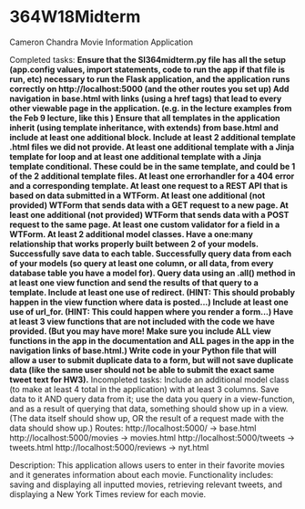 # 364W18Midterm
Cameron Chandra 
Movie Information Application

Completed tasks:
**Ensure that the SI364midterm.py file has all the setup (app.config values, import statements, code to run the app if that file is run, etc) necessary to run the Flask application, and the application runs correctly on http://localhost:5000 (and the other routes you set up)
 Add navigation in base.html with links (using a href tags) that lead to every other viewable page in the application. (e.g. in the lecture examples from the Feb 9 lecture, like this )
 Ensure that all templates in the application inherit (using template inheritance, with extends) from base.html and include at least one additional block.
 Include at least 2 additional template .html files we did not provide.
 At least one additional template with a Jinja template for loop and at least one additional template with a Jinja template conditional.
These could be in the same template, and could be 1 of the 2 additional template files.
 At least one errorhandler for a 404 error and a corresponding template.
 At least one request to a REST API that is based on data submitted in a WTForm.
 At least one additional (not provided) WTForm that sends data with a GET request to a new page.
 At least one additional (not provided) WTForm that sends data with a POST request to the same page.
 At least one custom validator for a field in a WTForm.
 At least 2 additional model classes.
 Have a one:many relationship that works properly built between 2 of your models.
 Successfully save data to each table.
 Successfully query data from each of your models (so query at least one column, or all data, from every database table you have a model for).
 Query data using an .all() method in at least one view function and send the results of that query to a template.
 Include at least one use of redirect. (HINT: This should probably happen in the view function where data is posted...)
 Include at least one use of url_for. (HINT: This could happen where you render a form...)
 Have at least 3 view functions that are not included with the code we have provided. (But you may have more! Make sure you include ALL view functions in the app in the documentation and ALL pages in the app in the navigation links of base.html.)
 Write code in your Python file that will allow a user to submit duplicate data to a form, but will not save duplicate data (like the same user should not be able to submit the exact same tweet text for HW3).**
 Incompleted tasks:
 Include an additional model class (to make at least 4 total in the application) with at least 3 columns. Save data to it AND query data from it; use the data you query in a view-function, and as a result of querying that data, something should show up in a view. (The data itself should show up, OR the result of a request made with the data should show up.)
Routes:
http://localhost:5000/ -> base.html
http://localhost:5000/movies -> movies.html
http://localhost:5000/tweets -> tweets.html
http://localhost:5000/reviews -> nyt.html

Description:
This application allows users to enter in their favorite movies and it generates information about each movie.
Functionality includes: saving and displaying all inputted movies, retrieving relevant tweets, and displaying a New York Times review for each movie.
 
